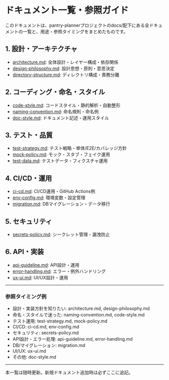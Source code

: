 # ドキュメント一覧・参照ガイド

このドキュメントは、pantry-plannerプロジェクトのdocs/配下にある全ドキュメントの一覧と、用途・参照タイミングをまとめたものです。

## 1. 設計・アーキテクチャ

- [architecture.md](architecture.md): 全体設計・レイヤー構成・依存関係
- [design-philosophy.md](design-philosophy.md): 設計思想・原則・意思決定
- [directory-structure.md](directory-structure.md): ディレクトリ構成・責務分離

## 2. コーディング・命名・スタイル

- [code-style.md](code-style.md): コードスタイル・静的解析・自動整形
- [naming-convention.md](naming-convention.md): 命名規則・命名例
- [doc-style.md](doc-style.md): ドキュメント記述・運用スタイル

## 3. テスト・品質

- [test-strategy.md](test-strategy.md): テスト戦略・単体/E2E/カバレッジ方針
- [mock-policy.md](mock-policy.md): モック・スタブ・フェイク運用
- [test-data.md](test-data.md): テストデータ・フィクスチャ運用

## 4. CI/CD・運用

- [ci-cd.md](ci-cd.md): CI/CD運用・GitHub Actions例
- [env-config.md](env-config.md): 環境変数・設定管理
- [migration.md](migration.md): DBマイグレーション・データ移行

## 5. セキュリティ

- [secrets-policy.md](secrets-policy.md): シークレット管理・漏洩防止

## 6. API・実装

- [api-guideline.md](api-guideline.md): API設計・運用
- [error-handling.md](error-handling.md): エラー・例外ハンドリング
- [ux-ui.md](ux-ui.md): UI/UX設計・運用

---

### 参照タイミング例

- 設計・実装方針を知りたい: architecture.md, design-philosophy.md
- 命名・スタイルで迷った: naming-convention.md, code-style.md
- テスト運用: test-strategy.md, mock-policy.md
- CI/CD: ci-cd.md, env-config.md
- セキュリティ: secrets-policy.md
- API設計・エラー処理: api-guideline.md, error-handling.md
- DB/マイグレーション: migration.md
- UI/UX: ux-ui.md
- その他: doc-style.md

---

本一覧は随時更新。新規ドキュメント追加時は必ずここに追記。

